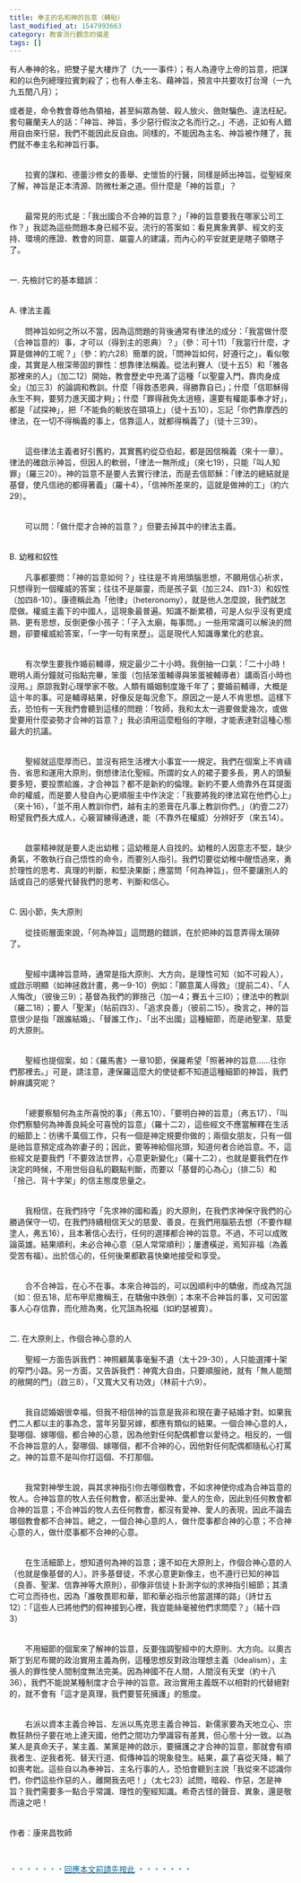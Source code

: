 ```yaml
---
title: 奉主的名和神的旨意（轉貼）
last_modified_at: 1547993663
category: 教會流行觀念的偏差
tags: []
---
```


有人奉神的名，把雙子星大樓炸了（九一一事件）；有人為遵守上帝的旨意，把謀和的以色列總理拉賓刺殺了；也有人奉主名、藉神旨，預言中共要攻打台灣（一九九五閏八月）； <!--more--><p>或者是，命令教會尊他為領袖，甚至糾眾為營、殺人放火、斂財騙色、違法枉紀。套句羅蘭夫人的話：「神旨、神旨，多少惡行假汝之名而行之。」不過，正如有人錯用自由來行惡，我們不能因此反自由。同樣的，不能因為主名、神旨被作賤了，我們就不奉主名和神旨行事。 <br><br><br>　　拉賓的謀和、德蕾沙修女的善舉、史懷哲的行醫，同樣是師出神旨。從聖經來了解，神旨是正本清源、防微杜漸之道。但什麼是「神的旨意」？ <br><br><br>　　最常見的形式是：「我出國合不合神的旨意？」「神的旨意要我在哪家公司工作？」我認為這些問題本身已經不妥。流行的答案如：看見異象異夢、經文的支持、環境的應證、教會的同意、屬靈人的建議，而內心的平安就更是瞎子領瞎子了。 <br><br><br>一. 先檢討它的基本錯誤： <br><br><br>A. 律法主義 <br><br>　　問神旨如何之所以不當，因為這問題的背後通常有律法的成分：「我當做什麼（合神旨意的）事，才可以（得到主的恩典）？」（參：可十11）「我當行什麼，才算是做神的工呢？」（參：約六28）簡單的說，「問神旨如何，好遵行之」，看似敬虔，其實是人根深蒂固的罪性：想靠律法稱義。從法利賽人（徒十五5）和「雅各那裡來的人」（加二12）開始，教會歷史中充滿了這種「以聖靈入門，靠肉身成全」（加三3）的論調和教訓。什麼「得救憑恩典，得勝靠自已」；什麼「信耶穌得永生不夠，要努力進天國才夠」；什麼「罪得赦免太逍極，還要有權能事奉才好」，都是「試探神」，把「不能負的軛放在頸項上」（徒十五10），忘記「你們靠摩西的律法，在一切不得稱義的事上，信靠這人，就都得稱義了」（徒十三39）。 <br><br><br>　　這些律法主義者好引舊約，其實舊約從亞伯起，都是因信稱義（來十一章）。律法的確啟示神旨，但因人的軟弱，「律法一無所成」（來七19），只能「叫人知罪」（羅三20）。神的旨意不是要人去實行律法，而是去信耶穌：「律法的總結就是基督，使凡信祂的都得著義」（羅十4），「信神所差來的，這就是做神的工」（約六29）。 <br><br><br>　　可以問：「做什麼才合神的旨意？」但要去掉其中的律法主義。<br><br> <br>B. 幼稚和奴性 <br><br>　　凡事都要問：「神的旨意如何？」往往是不肯用頭腦思想，不願用信心祈求，只想得到一個權威的答案；往往不是屬靈，而是孩子氣（加三24、四1-3）和奴性（加四8-10）。康德稱此為「他律」（heteronomy），就是他人怎麼說，我們就怎麼做。權威主義下的中國人，這現象最普遍。知識不斷累積，可是人似乎沒有更成熟、更有思想，反倒更像小孩子：「子入太廟，每事問。」一些用常識可以解決的問題，卻要權威給答案，「一字一句有來歷」。這是現代人知識專業化的悲哀。 <br><br><br>　　有次學生要我作婚前輔導，規定最少二十小時。我倒抽一口氣：「二十小時！聰明人兩分鐘就可指點完畢，笨蛋（包括笨蛋輔導與笨蛋被輔導者）講兩百小時也沒用。」原諒我對心理學家不敬。人類有婚姻制度幾千年了；要婚前輔導，大概是這十年的事。可是輔導結果，好像反是每況愈下。原因之一是人不肯思想。這樣下去，恐怕有一天我們會聽到這樣的問題：「牧師，我和太太一週要做愛幾次，或做愛要用什麼姿勢才合神的旨意？」我必須用這麼粗俗的字眼，才能表達對這種心態最大的抗議。 <br><br><br>　　聖經就這麼厚而已，並沒有把生活裡大小事宜一一規定。我們在個案上不肯禱告、省思和運用大原則，倒想律法化聖經。所謂的女人的裙子要多長，男人的頭髮要多短，要投票給誰，才合神旨？都不是新約的倫理。新約不要人倚靠外在耳提面命的權威，而是要人發自內心更順服主中作決定：「我要將我的律法寫在他們心上」（來十16），「並不用人教訓你們，越有主的恩膏在凡事上教訓你們。」（約壹二27）盼望我們長大成人，心竅習練得通達，能（不靠外在權威）分辨好歹（來五14）。 <br><br><br>　　啟蒙精神就是要人走出幼稚；這幼稚是人自找的。幼稚的人因意志不堅，缺少勇氣，不敢執行自己悟性的命令，而要別人指引。我們切要從幼稚中醒悟過來，勇於理性的思考、真理的判斷，和堅決果斷；應當問「何為神旨」，但不要讓別人的話或自己的感覺代替我們的思考、判斷和信心。 <br><br><br>C. 因小節，失大原則 <br><br>　　從技術層面來說，「何為神旨」這問題的錯誤，在於把神的旨意弄得太瑣碎了。 <br><br><br>　　聖經中講神旨意時，通常是指大原則、大方向，是理性可知（如不可殺人），或啟示明顯（如神拯救計畫，弗一9-10）例如：「願意萬人得救」（提前二4）、「人人悔改」（彼後三9）；基督為我們的罪捨己（加一4；賽五十三I0）；律法中的教訓（羅二18）；要人「聖潔」（帖前四3）、「追求良善」（彼前二15）。換言之，神的旨意很少是指「跟誰結婚」、「替誰工作」、「出不出國」這種細節，而是祂聖潔、慈愛的大原則。 <br><br><br>　　聖經也提個案，如：《羅馬書》一章10節，保羅希望「照著神的旨意……往你們那裡去。」可是，請注意，連保羅這麼大的使徒都不知道這種細節的神旨，我們幹麻講究呢？ <br><br><br>　　「總要察驗何為主所喜悅的事」（弗五10）、「要明白神的旨意」（弗五17）、「叫你們察驗何為神善良純全可喜悅的旨意」（羅十二2），這些經文不應當解釋在生活的細節上：彷彿千萬個工作，只有一個是神定規要你做的；兩個女朋友，只有一個是祂旨意預定成為妳妻子的；因此，要等神給個兆頭，知道何者合祂旨意。不，這些經文是要我們「不要效法世界，心意更新變化」（羅十二2），也就是要我們在作決定的時候，不用世俗自私的觀點判斷，而要以「基督的心為心」（排二5）和「捨己、背十字架」的信主態度思量之。 <br><br><br>　　我相信，在我們持守「先求神的國和義」的大原則，在我們求神保守我們的心勝過保守一切，在我們持續相信天父的慈愛、善良，在我們用腦筋去想（不要作糊塗人，弗五16），且本著信心去行，任何的選擇都合神的旨意。不過，不可以成敗論英雄。結果順利，未必合神心意（惡人常常順利）；屢遭橫逆，焉知非福（為義受苦有福）。出於信心的，任何後果都歡喜快樂地接受和享受。 <br><br><br>　　合不合神旨，在心不在事。本來合神旨的，可以因順利中的驕傲，而成為咒詛（如：但五18，尼布甲尼撒稱王，在驕傲中跌倒）；本來不合神旨的事，又可因當事人心存信靠，而化險為夷，化咒詛為祝福（如約瑟被賣）。 <br><br><br>二. 在大原則上，作個合神心意的人 <br><br>　　聖經一方面告訴我們：神照顧萬事毫髮不遺（太十29-30），人只能選擇十架的窄門小路。另一方面，又告訴我們：神寬大自由，只要順服祂，就有「無人能關的敞開的門」（啟三8），「又寬大又有功效」（林前十六9）。 <br><br><br>　　我自認婚姻很幸福，但我不相信神的旨意是我非和現在妻子結婚才對。如果我們二人都以主的事為念，當年另娶另嫁，都應有類似的結果。一個合神心意的人，娶哪個、嫁哪個，都合神的心意，因為他對任何配偶都會以愛待之。相反的，一個不合神旨意的人，娶哪個、嫁哪個，都不合神的心，因他對任何配偶都隨私心打罵之。神的旨意不是叫你打這個、不打那個。 <br><br><br>　　我常對神學生說，與其求神指引你去哪個教會，不如求神使你成為合神旨意的牧人。合神旨意的牧人去任何教會，都活出愛神、愛人的生命，因此到任何教會都合神的旨意；不合神旨的牧人去任何教會，都沒有愛神、愛人的表現，因此不論去哪個教會都不合神旨。總之，一個合神心意的人，做什麼事都合神的心意；不合神心意的人，做什麼事都不合神的心意。 <br><br><br>　　在生活細節上，想知道何為神的旨意；還不如在大原則上，作個合神心意的人（也就是像基督的人）。許多基督徒，不求心意更新像主，也不遵行已知的神旨（良善、聖潔、信靠神等大原則），卻像非信徒卜卦測字似的求神指引細節；其潰亡可立而待也，因為「誰敬畏耶和華，耶和華必指示他當選擇的路」（詩廿五12）：「這些人已將他們的假神接到心裡，我豈能絲毫被他們求問麼？」（結十四3） <br><br><br>　　不用細節的個案來了解神的旨意，反要強調聖經中的大原則、大方向。以奧古斯丁到尼布爾的政治實用主義為例，這種思想反對政治理想主義（Idealism），主張人的罪性使人間制度無法完美。因為神國不在人間，人間沒有天堂（約十八36），我們不能說某種制度才合乎神的旨意。政治實用主義既不以相對的代替絕對的，就不會有「這才是真理，我們要誓死擁護」的態度。 <br><br><br>　　右派以資本主義合神旨、左派以馬克思主義合神旨、新儒家要為天地立心、宗教狂熱份子要在地上達天國，他們之間功力學識容有差異，但心態十分一致。以為某人是真命天子，某主義、某黨是神的啟示，要擁護之才合神的旨意，那就會有順我者生、逆我者死、替天行道、假傳神旨的現象發生。結果，贏了喜從天降，輸了如喪考妣。這些自以為奉神旨、主名行事的人，恐怕會聽到主說「我從來不認識你們，你們這些作惡的人，離開我去吧！」（太七23）試問，暗殺、作惡，怎是神旨？我們需要多一點合乎常識、理性的聖經知識。希奇古怪的聲音、異象，還是敬而遠之吧！ <br><br><br>作者：康來昌牧師<br> <p>&nbsp;</p><p><font color="#008080">﹡﹡﹡﹡﹡﹡﹡</font><a href="http://blog.roodo.com/yml/archives/cat_144649.html" target="_blank"><font color="#006699">回應本文前請先按此</font></a><font color="#006699">&nbsp;﹡﹡﹡﹡﹡﹡﹡</font></p><br>
